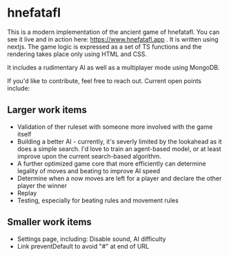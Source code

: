 # hnefatafl

This is a modern implementation of the ancient game of hnefatafl. You can see it live and in action here: https://www.hnefatafl.app . It is written using nextjs. The game logic is expressed as a set of TS functions and the rendering takes place only using HTML and CSS.

It includes a rudimentary AI as well as a multiplayer mode using MongoDB.

If you'd like to contribute, feel free to reach out. Current open points include:

## Larger work items
 - Validation of ther ruleset with someone more involved with the game itself 
 - Building a better AI - currently, it's severly limited by the lookahead as it does a simple search. I'd love to train an agent-based model, or at least improve upon the current search-based algorithm.
 - A further optimized game core that more efficiently can determine legality of moves and beating to improve AI speed
 - Determine when a now moves are left for a player and declare the other player the winner
 - Replay
 - Testing, especially for beating rules and movement rules

## Smaller work items
 - Settings page, including: Disable sound, AI difficulty
 - Link preventDefault to avoid "#" at end of URL